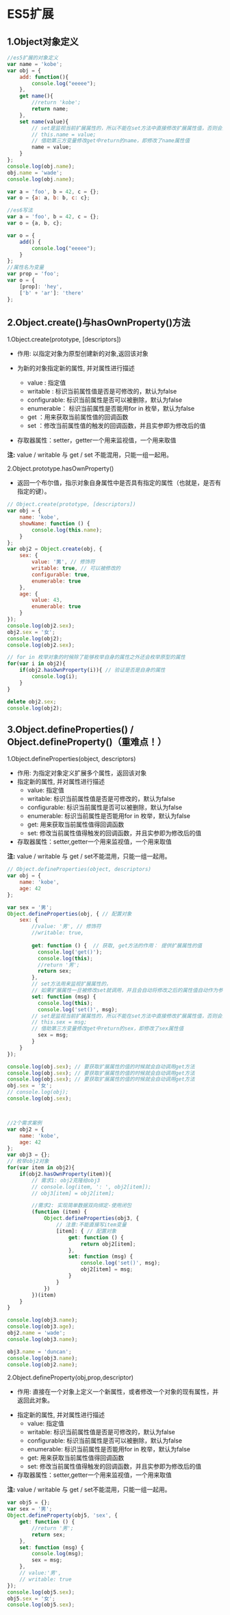 # ES5扩展

## 1.Object对象定义

```js
//es5扩展的对象定义
var name = 'kobe';
var obj = {
    add: function(){
        console.log("eeeee");
    },
    get name(){
        //return 'kobe';
        return name;
    },
    set name(value){
        // set是监视当前扩展属性的，所以不能在set方法中直接修改扩展属性值，否则会出现死循环
        // this.name = value;
        // 借助第三方变量修改get中return的name，即修改了name属性值
        name = value;
    }
};
console.log(obj.name);
obj.name = 'wade';
console.log(obj.name);

var a = 'foo', b = 42, c = {};
var o = {a: a, b: b, c: c};

//es6写法
var a = 'foo', b = 42, c = {};
var o = {a, b, c};

var o = {
    add() {
        console.log("eeeee");
    }
};
//属性名为变量
var prop = 'foo';
var o = {
    [prop]: 'hey',
    ['b' + 'ar']: 'there'
};
```

## 2.Object.create()与hasOwnProperty()方法

1.Object.create(prototype, [descriptors])

* 作用: 以指定对象为原型创建新的对象,返回该对象
* 为新的对象指定新的属性, 并对属性进行描述
  - value : 指定值
  - writable : 标识当前属性值是否是可修改的，默认为false
  - configurable: 标识当前属性是否可以被删除，默认为false
  - enumerable： 标识当前属性是否能用for in 枚举，默认为false
  - get ：用来获取当前属性值的回调函数
  - set ：修改当前属性值的触发的回调函数，并且实参即为修改后的值

* 存取器属性：setter，getter一个用来监视值，一个用来取值

**注:** value / writable 与 get / set 不能混用，只能一组一起用。

2.Object.prototype.hasOwnProperty()

- 返回一个布尔值，指示对象自身属性中是否具有指定的属性（也就是，是否有指定的键）。

```js
// Object.create(prototype, [descriptors])
var obj = {
    name: 'kobe',
    showName: function () {
        console.log(this.name);
    }
};
var obj2 = Object.create(obj, {
    sex: {
        value: '男', // 修饰符
        writable: true, // 可以被修改的
        configurable: true,
        enumerable: true
    },
    age: {
        value: 43,
        enumerable: true
    }
});
console.log(obj2.sex);
obj2.sex = '女';
console.log(obj2);
console.log(obj2.sex);

// for in 枚举对象的时候除了能够枚举自身的属性之外还会枚举原型的属性
for(var i in obj2){
    if(obj2.hasOwnProperty(i)){ // 验证是否是自身的属性
        console.log(i);
    }
}

delete obj2.sex;
console.log(obj2);
```

## 3.Object.defineProperties() / Object.defineProperty()（重难点！）

1.Object.defineProperties(object, descriptors)

* 作用: 为指定对象定义扩展多个属性，返回该对象
* 指定新的属性, 并对属性进行描述
   - value: 指定值
   - writable: 标识当前属性值是否是可修改的，默认为false
   - configurable: 标识当前属性是否可以被删除，默认为false
   - enumerable: 标识当前属性是否能用for in 枚举，默认为false
   - get: 用来获取当前属性值得回调函数
   - set: 修改当前属性值得触发的回调函数，并且实参即为修改后的值
* 存取器属性：setter,getter一个用来监视值，一个用来取值

**注:** value / writable 与 get / set不能混用，只能一组一起用。

```js
// Object.defineProperties(object, descriptors)
var obj = {
    name: 'kobe',
    age: 42
};

var sex = '男';
Object.defineProperties(obj, { // 配置对象
    sex: {
        //value: '男', // 修饰符
        //writable: true,
        
        get: function () {  // 获取, get方法的作用： 提供扩展属性的值
          console.log('get()');
          console.log(this);
          //return '男';
          return sex;
        },
        // set方法用来监视扩展属性的，
        // 如果扩展属性一旦被修改set就调用，并且会自动将修改之后的属性值自动作为参数传入set函数内部
        set: function (msg) {
          console.log(this);
          console.log('set()', msg);
        // set是监视当前扩展属性的，所以不能在set方法中直接修改扩展属性值，否则会出现死循环
        // this.sex = msg;
        // 借助第三方变量修改get中return的sex，即修改了sex属性值
          sex = msg;
        }
    }
});

console.log(obj.sex); // 要获取扩展属性的值的时候就会自动调用get方法
console.log(obj.sex); // 要获取扩展属性的值的时候就会自动调用get方法
console.log(obj.sex); // 要获取扩展属性的值的时候就会自动调用get方法
obj.sex = '女';
// console.log(obj);
console.log(obj.sex);



//2个需求案例
var obj2 = {
    name: 'kobe',
    age: 42
};
var obj3 = {};
// 枚举obj2对象
for(var item in obj2){
    if(obj2.hasOwnProperty(item)){
        // 需求1: obj2克隆给obj3
        // console.log(item, ': ', obj2[item]);
        // obj3[item] = obj2[item];

        //需求2: 实现简单数据双向绑定-使用闭包
        (function (item) {
            Object.defineProperties(obj3, {
                // 注意:不能直接写item变量
                [item]: { // 配置对象
                    get: function () {
                        return obj2[item];
                    },
                    set: function (msg) {
                        console.log('set()', msg);
                        obj2[item] = msg;
                    }
                }
            })
        })(item)
    }
}

console.log(obj3.name);
console.log(obj3.age);
obj2.name = 'wade';
console.log(obj3.name);

obj3.name = 'duncan';
console.log(obj3.name);
console.log(obj2.name);
```

2.Object.defineProperty(obj,prop,descriptor)

- 作用: 直接在一个对象上定义一个新属性，或者修改一个对象的现有属性，并返回此对象。

* 指定新的属性, 并对属性进行描述
    - value: 指定值
    - writable: 标识当前属性值是否是可修改的，默认为false
    - configurable: 标识当前属性是否可以被删除，默认为false
    - enumerable: 标识当前属性是否能用for in 枚举，默认为false
    - get: 用来获取当前属性值得回调函数
    - set: 修改当前属性值得触发的回调函数，并且实参即为修改后的值
* 存取器属性：setter,getter一个用来监视值，一个用来取值

**注:** value / writable 与 get / set不能混用，只能一组一起用。

```js
var obj5 = {};
var sex = '男';
Object.defineProperty(obj5, 'sex', {
    get: function () {
        //return '男';
        return sex;
    },
    set: function (msg) {
        console.log(msg);
        sex = msg;
    },
    // value:'男',
    // writable: true
});
console.log(obj5.sex);
obj5.sex = '女';
console.log(obj5.sex);
```



